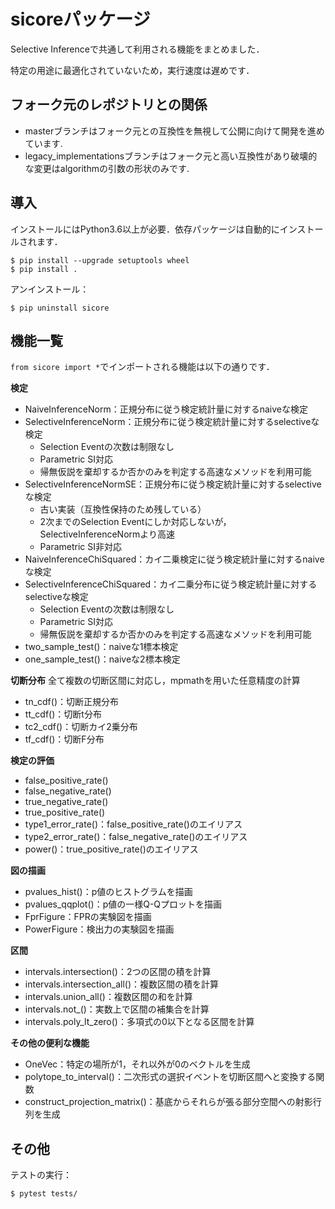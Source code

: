 # sicoreパッケージ
Selective Inferenceで共通して利用される機能をまとめました．

特定の用途に最適化されていないため，実行速度は遅めです．

## フォーク元のレポジトリとの関係
- masterブランチはフォーク元との互換性を無視して公開に向けて開発を進めています. 
- legacy_implementationsブランチはフォーク元と高い互換性があり破壊的な変更はalgorithmの引数の形状のみです.

## 導入
インストールにはPython3.6以上が必要．依存パッケージは自動的にインストールされます．
```
$ pip install --upgrade setuptools wheel
$ pip install .
```
アンインストール：
```
$ pip uninstall sicore
```


## 機能一覧
`from sicore import *`でインポートされる機能は以下の通りです．

**検定**
- NaiveInferenceNorm：正規分布に従う検定統計量に対するnaiveな検定
- SelectiveInferenceNorm：正規分布に従う検定統計量に対するselectiveな検定
    - Selection Eventの次数は制限なし
    - Parametric SI対応
    - 帰無仮説を棄却するか否かのみを判定する高速なメソッドを利用可能
- SelectiveInferenceNormSE：正規分布に従う検定統計量に対するselectiveな検定
    - 古い実装（互換性保持のため残している）
    - 2次までのSelection Eventにしか対応しないが，SelectiveInferenceNormより高速
    - Parametric SI非対応
- NaiveInferenceChiSquared：カイ二乗検定に従う検定統計量に対するnaiveな検定
- SelectiveInferenceChiSquared：カイ二乗分布に従う検定統計量に対するselectiveな検定
    - Selection Eventの次数は制限なし
    - Parametric SI対応
    - 帰無仮説を棄却するか否かのみを判定する高速なメソッドを利用可能
- two_sample_test()：naiveな1標本検定
- one_sample_test()：naiveな2標本検定

**切断分布**
全て複数の切断区間に対応し，mpmathを用いた任意精度の計算
- tn_cdf()：切断正規分布
- tt_cdf()：切断t分布
- tc2_cdf()：切断カイ2乗分布
- tf_cdf()：切断F分布

**検定の評価**
- false_positive_rate()
- false_negative_rate()
- true_negative_rate()
- true_positive_rate()
- type1_error_rate()：false_positive_rate()のエイリアス
- type2_error_rate()：false_negative_rate()のエイリアス
- power()：true_positive_rate()のエイリアス

**図の描画**
- pvalues_hist()：p値のヒストグラムを描画
- pvalues_qqplot()：p値の一様Q-Qプロットを描画
- FprFigure：FPRの実験図を描画
- PowerFigure：検出力の実験図を描画

**区間**
- intervals.intersection()：2つの区間の積を計算
- intervals.intersection_all()：複数区間の積を計算
- intervals.union_all()：複数区間の和を計算
- intervals.not_()：実数上で区間の補集合を計算
- intervals.poly_lt_zero()：多項式の0以下となる区間を計算

**その他の便利な機能**
- OneVec：特定の場所が1，それ以外が0のベクトルを生成
- polytope_to_interval()：二次形式の選択イベントを切断区間へと変換する関数
- construct_projection_matrix()：基底からそれらが張る部分空間への射影行列を生成

## その他
テストの実行：
```
$ pytest tests/
```
